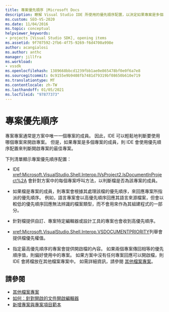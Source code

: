 ```yaml
---
title: 專案優先順序 |Microsoft Docs
description: 瞭解 Visual Studio IDE 所使用的優先順序配置，以決定如果專案是多個專案的成員，則開啟專案的最佳專案。
ms.custom: SEO-VS-2020
ms.date: 11/04/2016
ms.topic: conceptual
helpviewer_keywords:
- projects [Visual Studio SDK], opening items
ms.assetid: 9f707592-2fb6-4f75-9269-f6d4700a998e
author: acangialosi
ms.author: anthc
manager: jillfra
ms.workload:
- vssdk
ms.openlocfilehash: 1389668bbcd1239fbb1ae0e865478bf0e0f6a7e8
ms.sourcegitcommit: 0c9155e9b9408fb7481d79319bf08650b610e719
ms.translationtype: MT
ms.contentlocale: zh-TW
ms.lasthandoff: 01/05/2021
ms.locfileid: "97877373"
---
```

# <a name="project-priority"></a>專案優先順序
專案專案通常是方案中唯一一個專案的成員。 因此，IDE 可以輕鬆地判斷要使用哪個專案來開啟專案。 但是，如果專案是多個專案的成員，則 IDE 會使用優先順序配置來判斷開啟專案的最佳專案。

 下列清單顯示專案優先順序配置：

- IDE <xref:Microsoft.VisualStudio.Shell.Interop.IVsProject2.IsDocumentInProject%2A> 會針對方案中的每個專案呼叫方法，以判斷檔是否為該專案的成員。

- 如果檔是專案的成員，則專案會根據其處理該檔的優先順序，來回應專案所指派的優先順序。 例如，語言專案會以高優先順序回應其語言來源檔案，但會以較低的優先順序回應無法辨識的檔案類型，而不會用來作為其組建程式的一部分。

- 針對檔提供自訂、專案特定編輯器或設計工具的專案也會收到高優先順序。

- <xref:Microsoft.VisualStudio.Shell.Interop.VSDOCUMENTPRIORITY>列舉會提供檔優先權值。

- 指定最高優先順序的專案會提供開啟檔的內容。 如果兩個專案傳回相等的優先順序值，則偏好使用中的專案。 如果方案中沒有任何專案回應可以開啟檔，則 IDE 會將檔放在其他檔案專案中。 如需詳細資訊，請參閱 [其他檔案專案](../../extensibility/internals/miscellaneous-files-project.md)。

## <a name="see-also"></a>請參閱
- [其他檔案專案](../../extensibility/internals/miscellaneous-files-project.md)
- [如何︰針對開啟的文件開啟編輯器](../../extensibility/how-to-open-editors-for-open-documents.md)
- [新增專案與專案項目範本](../../extensibility/internals/adding-project-and-project-item-templates.md)
